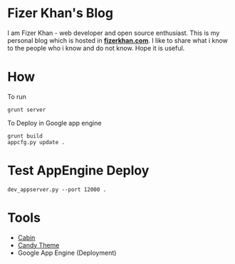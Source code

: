 # Fizer Khan's Blog

I am Fizer Khan - web developer and open source enthusiast.
This is my personal blog which is hosted in **[fizerkhan.com](http://www.fizerkhan.com)**.
I like to share what i know to the people who i know and do not know.
Hope it is useful.

# How

To run

    grunt server

To Deploy in Google app engine

    grunt build
    appcfg.py update .


# Test AppEngine Deploy

    dev_appserver.py --port 12000 .

# Tools

* [Cabin](http://colinwren.github.io/Cabin/)
* [Candy Theme](http://colinwren.github.io/Candy/)
* Google App Engine (Deployment)
